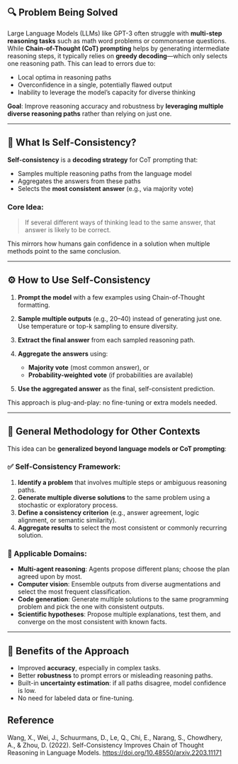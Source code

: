 ## 🔍 Problem Being Solved

Large Language Models (LLMs) like GPT-3 often struggle with **multi-step reasoning tasks** such as math word problems or commonsense questions. While **Chain-of-Thought (CoT) prompting** helps by generating intermediate reasoning steps, it typically relies on **greedy decoding**—which only selects one reasoning path.
This can lead to errors due to:

* Local optima in reasoning paths
* Overconfidence in a single, potentially flawed output
* Inability to leverage the model’s capacity for diverse thinking

**Goal**: Improve reasoning accuracy and robustness by **leveraging multiple diverse reasoning paths** rather than relying on just one.

---

## 🧠 What Is Self-Consistency?

**Self-consistency** is a **decoding strategy** for CoT prompting that:

* Samples multiple reasoning paths from the language model
* Aggregates the answers from these paths
* Selects the **most consistent answer** (e.g., via majority vote)

### Core Idea:

> If several different ways of thinking lead to the same answer, that answer is likely to be correct.

This mirrors how humans gain confidence in a solution when multiple methods point to the same conclusion.

---

## ⚙️ How to Use Self-Consistency

1. **Prompt the model** with a few examples using Chain-of-Thought formatting.
2. **Sample multiple outputs** (e.g., 20–40) instead of generating just one. Use temperature or top-k sampling to ensure diversity.
3. **Extract the final answer** from each sampled reasoning path.
4. **Aggregate the answers** using:

   * **Majority vote** (most common answer), or
   * **Probability-weighted vote** (if probabilities are available)
5. **Use the aggregated answer** as the final, self-consistent prediction.

This approach is plug-and-play: no fine-tuning or extra models needed.

---

## 🧩 General Methodology for Other Contexts

This idea can be **generalized beyond language models or CoT prompting**:

### ✅ Self-Consistency Framework:

1. **Identify a problem** that involves multiple steps or ambiguous reasoning paths.
2. **Generate multiple diverse solutions** to the same problem using a stochastic or exploratory process.
3. **Define a consistency criterion** (e.g., answer agreement, logic alignment, or semantic similarity).
4. **Aggregate results** to select the most consistent or commonly recurring solution.

### 🔄 Applicable Domains:

* **Multi-agent reasoning**: Agents propose different plans; choose the plan agreed upon by most.
* **Computer vision**: Ensemble outputs from diverse augmentations and select the most frequent classification.
* **Code generation**: Generate multiple solutions to the same programming problem and pick the one with consistent outputs.
* **Scientific hypotheses**: Propose multiple explanations, test them, and converge on the most consistent with known facts.

---

## 🧠 Benefits of the Approach

* Improved **accuracy**, especially in complex tasks.
* Better **robustness** to prompt errors or misleading reasoning paths.
* Built-in **uncertainty estimation**: if all paths disagree, model confidence is low.
* No need for labeled data or fine-tuning.

## Reference
Wang, X., Wei, J., Schuurmans, D., Le, Q., Chi, E., Narang, S., Chowdhery, A., & Zhou, D. (2022). Self-Consistency Improves Chain of Thought Reasoning in Language Models. https://doi.org/10.48550/arxiv.2203.11171

